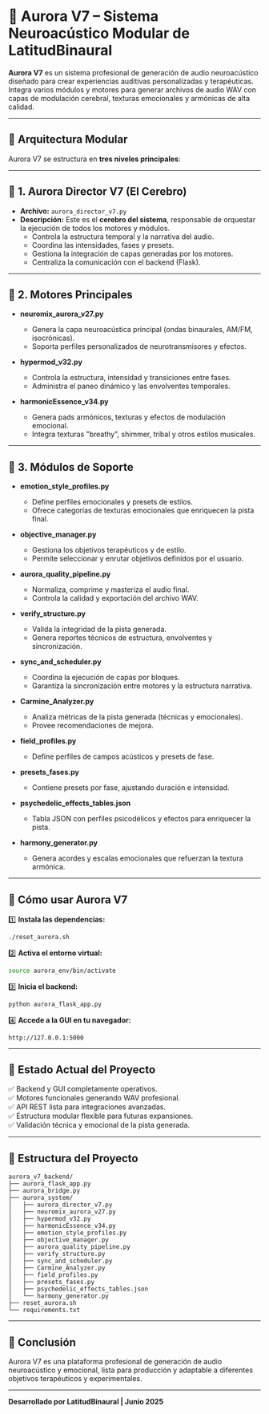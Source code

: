 # 🌌 Aurora V7 – Sistema Neuroacústico Modular de LatitudBinaural

**Aurora V7** es un sistema profesional de generación de audio neuroacústico diseñado para crear experiencias auditivas personalizadas y terapéuticas. Integra varios módulos y motores para generar archivos de audio WAV con capas de modulación cerebral, texturas emocionales y armónicas de alta calidad.

---

## 🧩 Arquitectura Modular

Aurora V7 se estructura en **tres niveles principales**:

---

## 🧠 1. Aurora Director V7 (El Cerebro)

- **Archivo:** `aurora_director_v7.py`
- **Descripción:** Este es el **cerebro del sistema**, responsable de orquestar la ejecución de todos los motores y módulos.
  - Controla la estructura temporal y la narrativa del audio.
  - Coordina las intensidades, fases y presets.
  - Gestiona la integración de capas generadas por los motores.
  - Centraliza la comunicación con el backend (Flask).

---

## 🎵 2. Motores Principales

- **neuromix_aurora_v27.py**
  - Genera la capa neuroacústica principal (ondas binaurales, AM/FM, isocrónicas).
  - Soporta perfiles personalizados de neurotransmisores y efectos.

- **hypermod_v32.py**
  - Controla la estructura, intensidad y transiciones entre fases.
  - Administra el paneo dinámico y las envolventes temporales.

- **harmonicEssence_v34.py**
  - Genera pads armónicos, texturas y efectos de modulación emocional.
  - Integra texturas "breathy", shimmer, tribal y otros estilos musicales.

---

## 🧩 3. Módulos de Soporte

- **emotion_style_profiles.py**
  - Define perfiles emocionales y presets de estilos.
  - Ofrece categorías de texturas emocionales que enriquecen la pista final.

- **objective_manager.py**
  - Gestiona los objetivos terapéuticos y de estilo.
  - Permite seleccionar y enrutar objetivos definidos por el usuario.

- **aurora_quality_pipeline.py**
  - Normaliza, comprime y masteriza el audio final.
  - Controla la calidad y exportación del archivo WAV.

- **verify_structure.py**
  - Valida la integridad de la pista generada.
  - Genera reportes técnicos de estructura, envolventes y sincronización.

- **sync_and_scheduler.py**
  - Coordina la ejecución de capas por bloques.
  - Garantiza la sincronización entre motores y la estructura narrativa.

- **Carmine_Analyzer.py**
  - Analiza métricas de la pista generada (técnicas y emocionales).
  - Provee recomendaciones de mejora.

- **field_profiles.py**
  - Define perfiles de campos acústicos y presets de fase.

- **presets_fases.py**
  - Contiene presets por fase, ajustando duración e intensidad.

- **psychedelic_effects_tables.json**
  - Tabla JSON con perfiles psicodélicos y efectos para enriquecer la pista.

- **harmony_generator.py**
  - Genera acordes y escalas emocionales que refuerzan la textura armónica.

---

## 🚀 Cómo usar Aurora V7

1️⃣ **Instala las dependencias:**
```bash
./reset_aurora.sh
```

2️⃣ **Activa el entorno virtual:**
```bash
source aurora_env/bin/activate
```

3️⃣ **Inicia el backend:**
```bash
python aurora_flask_app.py
```

4️⃣ **Accede a la GUI en tu navegador:**
```
http://127.0.0.1:5000
```

---

## 🎯 Estado Actual del Proyecto

✅ Backend y GUI completamente operativos.  
✅ Motores funcionales generando WAV profesional.  
✅ API REST lista para integraciones avanzadas.  
✅ Estructura modular flexible para futuras expansiones.  
✅ Validación técnica y emocional de la pista generada.

---

## 📂 Estructura del Proyecto

```
aurora_v7_backend/
├── aurora_flask_app.py
├── aurora_bridge.py
├── aurora_system/
│   ├── aurora_director_v7.py
│   ├── neuromix_aurora_v27.py
│   ├── hypermod_v32.py
│   ├── harmonicEssence_v34.py
│   ├── emotion_style_profiles.py
│   ├── objective_manager.py
│   ├── aurora_quality_pipeline.py
│   ├── verify_structure.py
│   ├── sync_and_scheduler.py
│   ├── Carmine_Analyzer.py
│   ├── field_profiles.py
│   ├── presets_fases.py
│   ├── psychedelic_effects_tables.json
│   └── harmony_generator.py
├── reset_aurora.sh
└── requirements.txt
```

---

## 🌟 Conclusión

Aurora V7 es una plataforma profesional de generación de audio neuroacústico y emocional, lista para producción y adaptable a diferentes objetivos terapéuticos y experimentales.

---

**Desarrollado por LatitudBinaural | Junio 2025**
